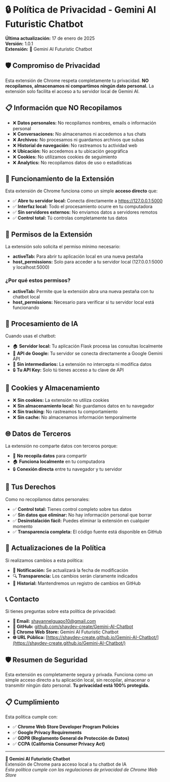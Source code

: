# 🔒 Política de Privacidad - Gemini AI Futuristic Chatbot

**Última actualización:** 17 de enero de 2025  
**Versión:** 1.0.1  
**Extensión:** 🚀 Gemini AI Futuristic Chatbot  

## 🛡️ Compromiso de Privacidad

Esta extensión de Chrome respeta completamente tu privacidad. **NO recopilamos, almacenamos ni compartimos ningún dato personal.** La extensión solo facilita el acceso a tu servidor local de Gemini AI.

## 📋 Información que NO Recopilamos

- ❌ **Datos personales:** No recopilamos nombres, emails o información personal
- ❌ **Conversaciones:** No almacenamos ni accedemos a tus chats
- ❌ **Archivos:** No procesamos ni guardamos archivos que subas
- ❌ **Historial de navegación:** No rastreamos tu actividad web
- ❌ **Ubicación:** No accedemos a tu ubicación geográfica
- ❌ **Cookies:** No utilizamos cookies de seguimiento
- ❌ **Analytics:** No recopilamos datos de uso o estadísticas

## 🎯 Funcionamiento de la Extensión

Esta extensión de Chrome funciona como un simple **acceso directo** que:

- ✅ **Abre tu servidor local:** Conecta directamente a https://127.0.0.1:5000
- ✅ **Interfaz local:** Todo el procesamiento ocurre en tu computadora
- ✅ **Sin servidores externos:** No enviamos datos a servidores remotos
- ✅ **Control total:** Tú controlas completamente tus datos

## 🔐 Permisos de la Extensión

La extensión solo solicita el permiso mínimo necesario:

- **activeTab:** Para abrir tu aplicación local en una nueva pestaña
- **host_permissions:** Solo para acceder a tu servidor local (127.0.0.1:5000 y localhost:5000)

### ¿Por qué estos permisos?

- **activeTab:** Permite que la extensión abra una nueva pestaña con tu chatbot local
- **host_permissions:** Necesario para verificar si tu servidor local está funcionando

## 🤖 Procesamiento de IA

Cuando usas el chatbot:

- 🏠 **Servidor local:** Tu aplicación Flask procesa las consultas localmente
- 🔗 **API de Google:** Tu servidor se conecta directamente a Google Gemini API
- 🚫 **Sin intermediarios:** La extensión no intercepta ni modifica datos
- 🔒 **Tu API Key:** Solo tú tienes acceso a tu clave de API

## 🍪 Cookies y Almacenamiento

- ❌ **Sin cookies:** La extensión no utiliza cookies
- ❌ **Sin almacenamiento local:** No guardamos datos en tu navegador
- ❌ **Sin tracking:** No rastreamos tu comportamiento
- ❌ **Sin cache:** No almacenamos información temporalmente

## 🌐 Datos de Terceros

La extensión no comparte datos con terceros porque:

- 🚫 **No recopila datos** para compartir
- 🏠 **Funciona localmente** en tu computadora
- 🔒 **Conexión directa** entre tu navegador y tu servidor

## 👤 Tus Derechos

Como no recopilamos datos personales:

- ✅ **Control total:** Tienes control completo sobre tus datos
- ✅ **Sin datos que eliminar:** No hay información personal que borrar
- ✅ **Desinstalación fácil:** Puedes eliminar la extensión en cualquier momento
- ✅ **Transparencia completa:** El código fuente está disponible en GitHub

## 🔄 Actualizaciones de la Política

Si realizamos cambios a esta política:

- 📢 **Notificación:** Se actualizará la fecha de modificación
- 🔍 **Transparencia:** Los cambios serán claramente indicados
- 📝 **Historial:** Mantendremos un registro de cambios en GitHub

## 📞 Contacto

Si tienes preguntas sobre esta política de privacidad:

- **📧 Email:** shayannelguapo10@gmail.com
- **🐙 GitHub:** [github.com/shaydev-create/Gemini-AI-Chatbot](https://github.com/shaydev-create/Gemini-AI-Chatbot)
- **🏪 Chrome Web Store:** Gemini AI Futuristic Chatbot
- **🌐 URL Pública:** [https://shaydev-create.github.io/Gemini-AI-Chatbot/](https://shaydev-create.github.io/Gemini-AI-Chatbot/)

## 🛡️ Resumen de Seguridad

Esta extensión es completamente segura y privada. Funciona como un simple acceso directo a tu aplicación local, sin recopilar, almacenar o transmitir ningún dato personal. **Tu privacidad está 100% protegida.**

## 📋 Cumplimiento

Esta política cumple con:

- ✅ **Chrome Web Store Developer Program Policies**
- ✅ **Google Privacy Requirements**
- ✅ **GDPR (Reglamento General de Protección de Datos)**
- ✅ **CCPA (California Consumer Privacy Act)**

---

**🚀 Gemini AI Futuristic Chatbot**  
Extensión de Chrome para acceso local a tu chatbot de IA  
*Esta política cumple con las regulaciones de privacidad de Chrome Web Store*